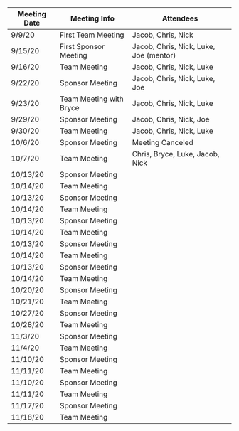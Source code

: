 | __Meeting Date__ | __Meeting Info__ | __Attendees__ |
|------------------|------------------|---------------|
| 9/9/20 | First Team Meeting | Jacob, Chris, Nick |
| 9/15/20 | First Sponsor Meeting | Jacob, Chris, Nick, Luke, Joe (mentor) |
| 9/16/20 | Team Meeting | Jacob, Chris, Nick, Luke |
| 9/22/20 | Sponsor Meeting | Jacob, Chris, Nick, Luke, Joe |
| 9/23/20 | Team Meeting with Bryce | Jacob, Chris, Nick, Luke |
| 9/29/20 | Sponsor Meeting | Jacob, Chris, Nick, Joe |
| 9/30/20 | Team Meeting | Jacob, Chris, Nick, Luke |
| 10/6/20 | Sponsor Meeting | Meeting Canceled |
| 10/7/20 | Team Meeting | Chris, Bryce, Luke, Jacob, Nick|
| 10/13/20 | Sponsor Meeting |  |
| 10/14/20 | Team Meeting | |
| 10/13/20 | Sponsor Meeting |  |
| 10/14/20 | Team Meeting | |
| 10/13/20 | Sponsor Meeting |  |
| 10/14/20 | Team Meeting | |
| 10/13/20 | Sponsor Meeting |  |
| 10/14/20 | Team Meeting | |
| 10/13/20 | Sponsor Meeting |  |
| 10/14/20 | Team Meeting | |
| 10/20/20 | Sponsor Meeting |  |
| 10/21/20 | Team Meeting | |
| 10/27/20 | Sponsor Meeting |  |
| 10/28/20 | Team Meeting | |
| 11/3/20 | Sponsor Meeting |  |
| 11/4/20 | Team Meeting | |
| 11/10/20 | Sponsor Meeting |  |
| 11/11/20 | Team Meeting | |
| 11/10/20 | Sponsor Meeting |  |
| 11/11/20 | Team Meeting | |
| 11/17/20 | Sponsor Meeting |  |
| 11/18/20 | Team Meeting | |


